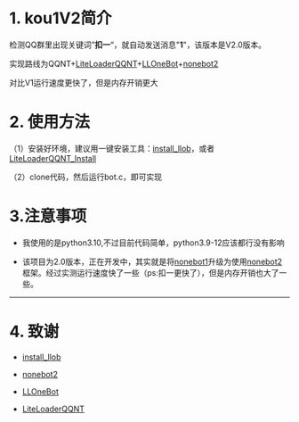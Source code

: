# 1. kou1V2简介

检测QQ群里出现关键词”**扣一**“，就自动发送消息"**1**"，该版本是V2.0版本。

实现路线为QQNT+[LiteLoaderQQNT](https://github.com/LiteLoaderQQNT/LiteLoaderQQNT?tab=readme-ov-file)+[LLOneBot](https://github.com/LLOneBot/LLOneBot)+[nonebot2](https://github.com/nonebot/nonebot2)

对比V1运行速度更快了，但是内存开销更大

# 2. 使用方法

（1）安装好环境，建议用一键安装工具：[install_llob](https://github.com/super1207/install_llob)，或者[LiteLoaderQQNT_Install](https://github.com/Mzdyl/LiteLoaderQQNT_Install)

（2）clone代码，然后运行bot.c，即可实现

# 3.注意事项

* 我使用的是python3.10,不过目前代码简单，python3.9-12应该都行没有影响

* 该项目为2.0版本，正在开发中，其实就是将[nonebot1](https://github.com/nonebot/nonebot)升级为使用[nonebot2](https://github.com/nonebot/nonebot2)框架。经过实测运行速度快了一些（ps:扣一更快了），但是内存开销也大了一些。

***

# 4. 致谢

* [install_llob](https://github.com/super1207/install_llob)

* [nonebot2](https://github.com/nonebot/nonebot2)

* [LLOneBot](https://github.com/LLOneBot/LLOneBot)

* [LiteLoaderQQNT](https://github.com/LiteLoaderQQNT/LiteLoaderQQNT)

